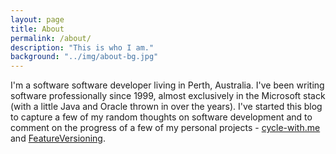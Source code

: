 ```yaml
---
layout: page
title: About
permalink: /about/
description: "This is who I am."
background: "../img/about-bg.jpg"
---
```


I'm a software software developer living in Perth, Australia. I've been writing software professionally since 1999, almost exclusively in the Microsoft stack (with a little Java and Oracle thrown in over the years). I've started this blog to capture a few of my random thoughts on software development and to comment on the progress of a few of my personal projects - [cycle-with.me](https://cycle-with.me) and [FeatureVersioning](https://antmeehan.com/FeatureVersioning).




